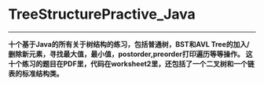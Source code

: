 # TreeStructurePractive_Java
------

**十个基于Java的所有关于树结构的练习，包括普通树，BST和AVL Tree的加入/删除新元素，寻找最大值，最小值，postorder,preorder打印遍历等等操作。
这十个练习的题目在PDF里，代码在worksheet2里，还包括了一个二叉树和一个链表的标准结构类。**

